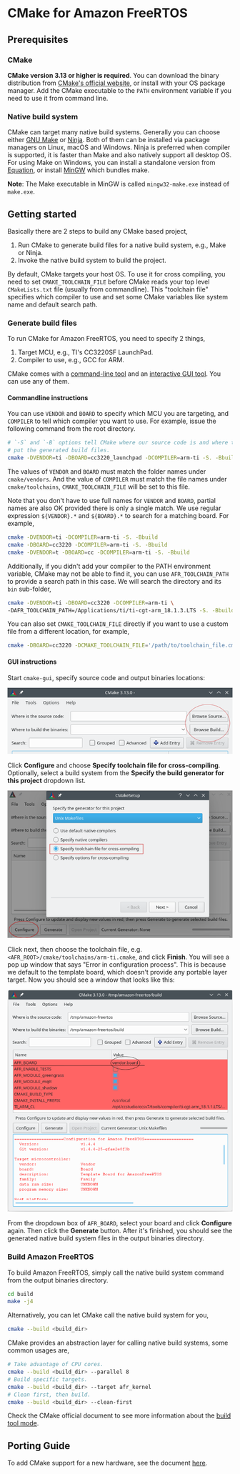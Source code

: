 # CMake for Amazon FreeRTOS

## Prerequisites

### CMake

**CMake version 3.13 or higher is required**. You can download the binary distribution from
[CMake's official website](https://cmake.org/download/), or install with your OS package
manager. Add the CMake executable to the `PATH` environment variable if you need to use it from
command line.

### Native build system

CMake can target many native build systems. Generally you can choose either [GNU Make](
https://www.gnu.org/software/make) or [Ninja](https://github.com/ninja-build/ninja/releases). Both
of them can be installed via package managers on Linux, macOS and Windows. Ninja is preferred when
compiler is supported, it is faster than Make and also natively support all desktop OS. For using
Make on Windows, you can install a standalone version from [Equation](
http://www.equation.com/servlet/equation.cmd?fa=make), or install [MinGW](
https://sourceforge.net/projects/mingw-w64/files) which bundles make.

**Note**: The Make executable in MinGW is called `mingw32-make.exe` instead of `make.exe`.

## Getting started

Basically there are 2 steps to build any CMake based project,

1. Run CMake to generate build files for a native build system, e.g., Make or Ninja.
1. Invoke the native build system to build the project.

By default, CMake targets your host OS. To use it for cross compiling, you need to set
`CMAKE_TOOLCHAIN_FILE` before CMake reads your top level `CMakeLists.txt` file (usually from
commandline). This "toolchain file" specifies which compiler to use and set some CMake variables
like system name and default search path.

### Generate build files

To run CMake for Amazon FreeRTOS, you need to specify 2 things,

1. Target MCU, e.g., TI's CC3220SF LaunchPad.
1. Compiler to use, e.g., GCC for ARM.

CMake comes with a [command-line tool](https://cmake.org/cmake/help/latest/manual/cmake.1.html) and
an [interactive GUI tool](https://cmake.org/cmake/help/latest/manual/cmake-gui.1.html). You can use
any of them.

#### Commandline instructions

You can use `VENDOR` and `BOARD` to specify which MCU you are targeting, and `COMPILER` to tell
which compiler you want to use. For example, issue the following command from the root directory.

```sh
# `-S` and `-B` options tell CMake where our source code is and where to
# put the generated build files.
cmake -DVENDOR=ti -DBOARD=cc3220_launchpad -DCOMPILER=arm-ti -S. -Bbuild
```

The values of `VENDOR` and `BOARD` must match the folder names under `cmake/vendors`. And the
value of `COMPILER` must match the file names under `cmake/toolchains`, `CMAKE_TOOLCHAIN_FILE` will
be set to this file.

Note that you don't have to use full names for `VENDOR` and `BOARD`, partial names are also OK
provided there is only a single match. We use regular expression `${VENDOR}.*` and `${BOARD}.*` to
search for a matching board. For example,

```sh
cmake -DVENDOR=ti -DCOMPILER=arm-ti -S. -Bbuild
cmake -DBOARD=cc3220 -DCOMPILER=arm-ti -S. -Bbuild
cmake -DVENDOR=t -DBOARD=cc -DCOMPILER=arm-ti -S. -Bbuild
```

Additionally, if you didn't add your compiler to the PATH environment variable, CMake may not be
able to find it, you can use `AFR_TOOLCHAIN_PATH` to provide a search path in this case. We will
search the directory and its `bin` sub-folder,

```sh
cmake -DVENDOR=ti -DBOARD=cc3220 -DCOMPILER=arm-ti \
-DAFR_TOOLCHAIN_PATH=/Applications/ti/ti-cgt-arm_18.1.3.LTS -S. -Bbuild
```

You can also set `CMAKE_TOOLCHAIN_FILE` directly if you want to use a custom file from a
different location, for example,

```sh
cmake -DBOARD=cc3220 -DCMAKE_TOOLCHAIN_FILE='/path/to/toolchain_file.cmake' -S. -Bbuild
```

#### GUI instructions

Start `cmake-gui`, specify source code and output binaries locations:

<img src="doc/img/cmake-1.png" alt="CMake main window"/>

Click **Configure** and choose **Specify toolchain file for cross-compiling**. Optionally, select a
build system from the **Specify the build generator for this project**
dropdown list.

<img src="doc/img/cmake-2.png" alt="CMake main window"/>

Click next, then choose the toolchain file, e.g. `<AFR_ROOT>/cmake/toolchains/arm-ti.cmake`, and
click **Finish**. You will see a pop up window that says "Error in configuration process". This is
because we default to the template board, which doesn't provide any portable layer target. Now you
should see a window that looks like this:

<img src="doc/img/cmake-3.png" alt="CMake main window"/>

From the dropdown box of `AFR_BOARD`, select your board and click **Configure** again. Then click
the **Generate** button. After it's finished, you should see the generated native build system files
in the output binaries directory.

### Build Amazon FreeRTOS

To build Amazon FreeRTOS, simply call the native build system command from the output binaries
directory.

```sh
cd build
make -j4
```

Alternatively, you can let CMake call the native build system for you,

```sh
cmake --build <build_dir>
```

CMake provides an abstraction layer for calling native build systems, some common usages are,

```sh
# Take advantage of CPU cores.
cmake --build <build_dir> --parallel 8
# Build specific targets.
cmake --build <build_dir> --target afr_kernel
# Clean first, then build.
cmake --build <build_dir> --clean-first
```

Check the CMake official document to see more information about the [build tool mode](
https://cmake.org/cmake/help/latest/manual/cmake.1.html#build-tool-mode).

## Porting Guide

To add CMake support for a new hardware, see the document [here](doc/porting_guide.md).
